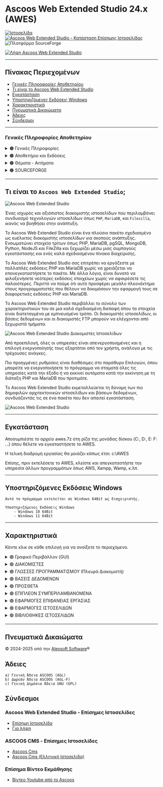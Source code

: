# Ascoos Web Extended Studio 24.x (AWES)

[![Ιστοσελίδα](https://img.shields.io/website?url=https://www.ascoos.com&style=for-the-badge&label=Επίσημη%20Ιστοσελίδα%20Ascoos)](https://www.ascoos.com) 
[![Ascoos Web Extended Studio - Κατάσταση Επίσημης Ιστοσελίδας](https://img.shields.io/website?url=https://awes.ascoos.com&style=for-the-badge&label=Ascoos%20Web%20Extended%20Studio)](https://awes.ascoos.com) 
![Πλατφόρμα SourceForge](https://img.shields.io/sourceforge/platform/ascoos-web-extended-studio?labelColor=white&color=blue&style=for-the-badge)


[![Λήψη Ascoos Web Extended Studio](https://a.fsdn.com/con/app/sf-download-button)](https://sourceforge.net/projects/ascoos-web-extended-studio/files/latest/download)

---

## Πίνακας Περιεχομένων
- [Γενικές Πληροφορίες Αποθετηρίου](#γενικές-πληροφορίες-αποθετηρίου)
- [Τι είναι το Ascoos Web Extended Studio](#τι-είναι-το-ascoos-web-extended-studio)
- [Εγκατάσταση](#εγκατάσταση)
- [Υποστηριζόμενες Εκδόσεις Windows](#υποστηριζόμενες-εκδόσεις-windows)
- [Χαρακτηριστικά](#χαρακτηριστικά)
- [Πνευματικά Δικαιώματα](#πνευματικά-δικαιώματα)
- [Άδειες](#άδειες)
- [Σύνδεσμοι](#σύνδεσμοι)

---

### Γενικές Πληροφορίες Αποθετηρίου

<details>
<summary>
  🟠 Γενικές Πληροφορίες
</summary>
<br>

![Ascoos Web Extended Studio - Forks](https://img.shields.io/github/forks/ascoos/awes)
![Ascoos Web Extended Studio - Stars](https://img.shields.io/github/stars/ascoos/awes)
![Ascoos Web Extended Studio - Watchers](https://img.shields.io/github/watchers/ascoos/awes)
</details>

<details>
<summary>
  🟠 Αποθετήριο και Εκδόσεις
</summary>
<br>

[![Ascoos Web Extended Studio - Έκδοση](https://img.shields.io/github/v/release/ascoos/awes)](https://github.com/ascoos/awes/releases)
![Ascoos Web Extended Studio - Ημερομηνία Έκδοσης](https://img.shields.io/github/release-date/ascoos/awes?color=%230E80C0)
![Ascoos Web Extended Studio - Λήψεις (όλα τα στοιχεία, όλες οι εκδόσεις)](https://img.shields.io/github/downloads/ascoos/awes/total?color=%230E80C0) 
[![Ascoos Web Extended Studio - Ετικέτα τελευταίας έκδοσης](https://img.shields.io/github/tag/ascoos/awes.svg)](https://github.com/ascoos/awes/tags)

![Ascoos Web Extended Studio - Μέγεθος αποθετηρίου](https://img.shields.io/github/repo-size/ascoos/awes)
[![Ascoos Web Extended Studio - Συνολικές γραμμές](https://tokei.rs/b1/github/ascoos/awes?category=lines)](https://github.com/ascoos/awes)
[![Ascoos Web Extended Studio - Γραμμές πηγαίου κώδικα](https://tokei.rs/b1/github/ascoos/awes?category=code)](https://github.com/ascoos/awes) 
[![Ascoos Web Extended Studio - Αρχεία στο αποθετήριο](https://tokei.rs/b1/github/ascoos/awes?category=files)](https://github.com/ascoos/awes)
</details>

<details>
<summary>
  🟠 Θέματα - Αιτήματα
</summary>
<br>

[![Ascoos Web Extended Studio - Ανοιχτά Θέματα](https://img.shields.io/github/issues/ascoos/awes)](https://github.com/ascoos/awes/issues)
[![Ascoos Web Extended Studio - Κλειστά Θέματα](https://img.shields.io/github/issues-closed/ascoos/awes)](https://github.com/ascoos/awes/issues)
[![Ascoos Web Extended Studio - Ανοιχτά Pull Requests](https://img.shields.io/github/issues-pr/ascoos/awes)](https://github.com/ascoos/awes/pulls)
[![Ascoos Web Extended Studio - Κλειστά Pull Requests](https://img.shields.io/github/issues-pr-closed/ascoos/awes)](https://github.com/ascoos/awes/pulls)
![Ascoos Web Extended Studio - Τελευταία Υποβολή](https://img.shields.io/github/last-commit/ascoos/awes)
</details>

<details>
<summary>
  🟠 SOURCEFORGE
</summary>
<br>

### Ascoos Web Extended Studio (Για PHP 5.6.40 - 8.x)
  
[![Λήψη Ascoos Web Extended Studio](https://img.shields.io/sourceforge/dt/ascoos-web-extended-studio.svg)](https://sourceforge.net/projects/ascoos-web-extended-studio/files/latest/download)
[![Λήψη Ascoos Web Extended Studio](https://img.shields.io/sourceforge/dm/ascoos-web-extended-studio.svg)](https://sourceforge.net/projects/ascoos-web-extended-studio/files/latest/download)
[![Λήψη Ascoos Web Extended Studio](https://img.shields.io/sourceforge/dw/ascoos-web-extended-studio.svg)](https://sourceforge.net/projects/ascoos-web-extended-studio/files/latest/download)
[![Λήψη Ascoos Web Extended Studio](https://img.shields.io/sourceforge/dd/ascoos-web-extended-studio.svg)](https://sourceforge.net/projects/ascoos-web-extended-studio/files/latest/download)

<img alt="Ascoos Web Extended Studio Κριτικές" src="https://sourceforge.net/cdn/syndication/badge_img/3805424/oss-users-love-us-white?achievement=oss-users-love-us-white&amp;r=https://sourceforge.net/projects/ascoos-web-extended-studio/" width="128px">

### Ascoos Web Server (Για PHP 5.2.x - 5.4.x) [ΤΕΛΟΣ 2015]
  
[![Λήψη Ascoos Web Server](https://img.shields.io/sourceforge/dt/awserver.svg)](https://sourceforge.net/projects/awserver/files/latest/download)
[![Λήψη Ascoos Web Server](https://img.shields.io/sourceforge/dm/awserver.svg)](https://sourceforge.net/projects/awserver/files/latest/download)
[![Λήψη Ascoos Web Server](https://img.shields.io/sourceforge/dw/awserver.svg)](https://sourceforge.net/projects/awserver/files/latest/download)
[![Λήψη Ascoos Web Server](https://img.shields.io/sourceforge/dd/awserver.svg)](https://sourceforge.net/projects/awserver/files/latest/download)

<img alt="Ascoos Web Extended Studio Κριτικές" src="https://sourceforge.net/cdn/syndication/badge_img/600983/oss-community-choice-white?achievement=oss-community-choice&amp;r=https://sourceforge.net/p/awserver/admin/files/badges" width="128px"> <img alt="Ascoos Web Extended Studio Κριτικές" src="https://sourceforge.net/cdn/syndication/badge_img/600983/oss-sf-favorite-white?achievement=oss-sf-favorite&amp;r=https://sourceforge.net/p/awserver/admin/files/badges" width="128px">
</details>

---

## Τι είναι το `Ascoos Web Extended Studio`;

![Ascoos Web Extended Studio](https://awes.ascoos.com/images/scr/scr-24.2.4.1782-800.png)

Ένας ισχυρός και αξιόπιστος διακομιστής ιστοσελίδων που περιλαμβάνει συνδυασμό τεχνολογιών ιστοσελίδων όπως `PHP`, `MariaDB`, και `Filezilla`, ικανός να βοηθήσει στην ανάπτυξη.

Το Ascoos Web Extended Studio είναι ένα πλούσιο πακέτο σχεδιασμένο ως ευέλικτος διακομιστής ιστοσελίδων για σκοπούς ανάπτυξης. Ενσωματώνει στοιχεία τρίτων όπως PHP, MariaDB, pgSQL, MongoDB, Python, NodeJS και FileZilla και ξεχωρίζει μέσω μιας συμπαγούς εγκατάστασης και ενός καλά σχεδιασμένου πίνακα διαχείρισης.

Το Ascoos Web Extended Studio σας επιτρέπει να εργάζεστε με πολλαπλές εκδόσεις PHP και MariaDB χωρίς να χρειάζεται να επανεγκαταστήσετε το πακέτο. Με άλλα λόγια, είναι δυνατό να φιλοξενήσετε νεότερες εκδόσεις στοιχείων χωρίς να αφαιρέσετε τις παλαιότερες. Περιττό να πούμε ότι αυτό προσφέρει μεγάλο πλεονέκτημα στους προγραμματιστές που θέλουν να δοκιμάσουν την εφαρμογή τους σε διαφορετικές εκδόσεις PHP και MariaDB.

Το Ascoos Web Extended Studio περιβάλλει το σύνολο των χαρακτηριστικών του σε μια καλά σχεδιασμένη διεπαφή όπου τα στοιχεία είναι διατεταγμένα με εμπνευσμένο τρόπο. Οι διακομιστές ιστοσελίδων, οι βάσεις δεδομένων και οι διακομιστές FTP μπορούν να ελέγχονται από ξεχωριστά τμήματα.

![Ascoos Web Extended Studio Διακομιστές Ιστοσελίδων](https://a.fsdn.com/con/app/proj/ascoos-web-extended-studio/screenshots/AWES-24.1.1-00000102b-800-3ff088ea.png)

Από προεπιλογή, όλες οι υπηρεσίες είναι απενεργοποιημένες και η επιλογή ενεργοποίησής τους εξαρτάται από τον χρήστη, ανάλογα με τις τρέχουσες ανάγκες.

Πιο προηγμένες ρυθμίσεις είναι διαθέσιμες στο παράθυρο Επιλογών, όπου μπορείτε να ενεργοποιήσετε το πρόγραμμα να σταματά όλες τις υπηρεσίες κατά την έξοδο ή να εκκινεί αυτόματα κατά την εκκίνηση με τη διάταξη PHP και MariaDB που προτιμάτε.

Το Ascoos Web Extended Studio εκμεταλλεύεται τη δύναμη των πιο δημοφιλών αρχιτεκτονικών ιστοσελίδων και βάσεων δεδομένων, συνδυάζοντάς τις σε ένα πακέτο που δεν απαιτεί εγκατάσταση.

![Ascoos Web Extended Studio](https://a.fsdn.com/con/app/proj/ascoos-web-extended-studio/screenshots/AWES-databases-24.1.1-00000001-6e4be888.png)

---

## Εγκατάσταση

Αποσυμπιέστε το αρχείο awes.7z στη ρίζα της μονάδας δίσκου (C:, D:, E: F: ...) όπου θέλετε να εγκαταστήσετε το AWES.

Η τελική διαδρομή εργασίας θα μοιάζει κάπως έτσι: c:\AWES

Επίσης, πριν εκτελέσετε το AWES, κλείστε και απεγκαταστήστε την υπηρεσία άλλων προγραμμάτων όπως AWS, Xampp, Wamp, κ.λπ.

---

## Υποστηριζόμενες Εκδόσεις Windows 
```
Αυτό το πρόγραμμα εκτελείται σε Windows 64Bit ως διαχειριστής.

Υποστηριζόμενες Εκδόσεις Windows 
    - Windows 10 64Bit
    - Windows 11 64Bit
```

---

## Χαρακτηριστικά

Κάντε κλικ σε κάθε επιλογή για να ανοίξετε το περιεχόμενο.

<details>
<summary>
  🟢 Γραφικό Περιβάλλον (GUI)
</summary>
<br>

|Όνομα | ✅ 24.2.5 | 24.2.6 | 24.2.7 | 24.2.8 | 24.2.9 | 24.2.10 | 25.x | 26.x |
|---|---|---|---|---|---|---|---|---|
| **AWES Desktop Control**<br>(`Φορητό`) | ✅ | ✅ | ✅ | ✅ | ✅ | ✅ | ✅ | ✅ |
| **Ascoos Web Host Panel (WHP)** <br> (`Δωρεάν Έκδοση βασισμένη στο Ascoos OS`) |  |  |  |  |  |  |  | ✅ |
| **Πολυγλωσσικό**<br>(`40 Γλώσσες`) | ✅ | ✅ | ✅ | ✅ | ✅ | ✅ | ✅ | ✅ |
| **Θέματα**<br>(`Πολλαπλά θέματα`) | ✅ | ✅ | ✅ | ✅ | ✅ | ✅ | ✅ | ✅ |
| **Windows DNS Hosts**<br>(`Εγγενής Επεξεργαστής AWES`) | ✅ | ✅ | ✅ | ✅ | ✅ | ✅ | ✅ | ✅ |
| **Mikrotik DNS Hosts** <br> (`Επικοινωνία με RouterOS`) |  |  |  |  |  |  |  | ✅ |
| **Γρήγορη Εργαλειοθήκη**<br>(`600+ συντομεύσεις`) | ✅ | ✅ | ✅ | ✅ | ✅ | ✅ | ✅ | ✅ |
</details>

<details>
<summary>
  🟢 ΔΙΑΚΟΜΙΣΤΕΣ
</summary>
 <br>

|Όνομα | ✅ 24.2.5 | 24.2.6 | 24.2.7 | 24.2.8 | 24.2.9 | 24.2.10 | 25.x | 26.x |
|---|---|---|---|---|---|---|---|---|
| **Apache**<br>(`Διακομιστής Ιστοσελίδων`) | ✅ | ✅ | ✅ | ✅ | ✅ | ✅ | ✅ | ✅ |
| **NGNIX**<br>(`Διακομιστής Ιστοσελίδων`) |  |  |  |  |  |  |  | ✅ |
| **Filezilla**<br>(`Διακομιστής FTP`) | ✅ | ✅ | ✅ | ✅ | ✅ | ✅ | ✅ | ✅ |
| **Subversion SVN** <br> (`Αποθετήρια Κώδικα`) | ✅ | ✅ | ✅ | ✅ | ✅ | ✅ | ✅ | ✅ |
| **GIT**<br>(`Αποθετήρια Κώδικα`) |  |  |  |  |  |  |  | ✅ |
| **Memcached**<br>(`Επιταχυντής`) | ✅ | ✅ | ✅ | ✅ | ✅ | ✅ | ✅ | ✅ |
</details>

<details>
<summary>
  🟢 ΓΛΩΣΣΕΣ ΠΡΟΓΡΑΜΜΑΤΙΣΜΟΥ (Πλευρά Διακομιστή)
</summary>
 <br>

|Όνομα | ✅ 24.2.5 | 24.2.6 | 24.2.7 | 24.2.8 | 24.2.9 | 24.2.10 | 25.x | 26.x |
|---|---|---|---|---|---|---|---|---|
| **PHP** <br> (`Πολλαπλές Εκδόσεις PHP`) | ✅ | ✅ | ✅ | ✅ | ✅ | ✅ | ✅ | ✅ |
| **Python** <br> (`Εκτέλεση ως Apache CGI`) | ✅ | ✅ | ✅ | ✅ | ✅ | ✅ | ✅ | ✅ |
| **NodeJS** <br> (`Εκτέλεση ως Apache CGI`) | ✅ | ✅ | ✅ | ✅ | ✅ | ✅ | ✅ | ✅ |
</details>

<details>
<summary>
  🟢 ΒΑΣΕΙΣ ΔΕΔΟΜΕΝΩΝ
</summary>
 <br> 

|Όνομα | ✅ 24.2.5 | 24.2.6 | 24.2.7 | 24.2.8 | 24.2.9 | 24.2.10 | 25.x | 26.x |
|---|---|---|---|---|---|---|---|---|
| **JSQLDB** <br> (`PHP-native Json SQL Βάση Δεδομένων`) |  |  |  |  |  |  |  | ✅ |
| **MariaDB** <br> (`Πολλαπλές Εκδόσεις Βάσεων Δεδομένων`) | ✅ | ✅ | ✅ | ✅ | ✅ | ✅ | ✅ | ✅ |
| **MongoDB** | ✅ | ✅ |✅ | ✅ | ✅ | ✅ | ✅ | ✅ |
| **PostgreSQL** |  |  |  |  |  |  |  | ✅ |
</details>

<details>
<summary>
  🟢 ΠΡΟΣΘΕΤΑ
</summary>
 <br> 

|Όνομα | ✅ 24.2.5 | 24.2.6 | 24.2.7 | 24.2.8 | 24.2.9 | 24.2.10 | 25.x | 26.x |
|---|---|---|---|---|---|---|---|---|
| **Ascoos File Manager**<br>(`Διαχειριστής Αρχείων Ιστοσελίδων βασισμένος στο Ascoos OS`) |  |  |  |  |  |  |  | ✅ |
| **phpMyAdmin**<br>(`Διεπαφή Ιστοσελίδων για MariaDB`) | ✅ | ✅ | ✅ | ✅ | ✅ | ✅ | ✅ | ✅ |
| **phpPgAdmin**<br>(`Διεπαφή Ιστοσελίδων για PostgreSQL`) |  |  |  |  |  |  |  | ✅ |
| **Tiny File Manager**<br>(`Διαχειριστής Αρχείων Ιστοσελίδων`) | ✅ | ✅ | ✅ | ✅ | ✅ | ✅ | ❌ | ❌ |
| **WebSVN**<br>(`Πελάτης Αποθετηρίου SVN Ιστοσελίδων`) | ✅ | ✅ | ✅ | ✅ | ✅ | ✅ | ✅ | ✅ |
| **phpMemcachedAdmin**<br>(`Διαχειριστής MemCached`) | ✅ | ✅ | ✅ | ✅ | ✅ | ✅ | ✅ | ✅ |
| **Memcache**<br>(`Πληροφορίες MemCached`) | ✅ | ✅ | ✅ | ✅ | ✅ | ✅ | ✅ | ✅ |
</details>

<details>
<summary>
  🟢 ΕΠΙΠΛΕΟΝ ΣΥΜΠΕΡΙΛΑΜΒΑΝΟΜΕΝΑ
</summary>
 <br>

|Όνομα | ✅ 24.2.5 | 24.2.6 | 24.2.7 | 24.2.8 | 24.2.9 | 24.2.10 | 25.x | 26.x |
|---|---|---|---|---|---|---|---|---|
| **Ascoos LibIn** <br> (`Εγκαταστάτης Βιβλιοθηκών PHP για Ascoos OS`) |  |  |  |  |  |  |  | ✅ |
| **OpenSSL** <br> (`Υποστήριξη SSL`) | ✅ | ✅ | ✅ | ✅ | ✅ | ✅ | ✅ | ✅ |
| **IonCube** <br> (`Φορτωτές κωδικοποίησης για PHP`) | ✅ | ✅ | ✅ | ✅ | ✅ | ✅ | ✅ | ✅ |
| **Browscap** <br> (`Πληροφορίες Φυλλομετρητή`) | ✅ | ✅ | ✅ | ✅ | ✅ | ✅ | ✅ | ✅ |
</details>

<details>
<summary>
  🟢 ΕΦΑΡΜΟΓΕΣ ΕΠΙΦΑΝΕΙΑΣ ΕΡΓΑΣΙΑΣ
</summary>
 <br>

|Όνομα | ✅ 24.2.5 | 24.2.6 | 24.2.7 | 24.2.8 | 24.2.9 | 24.2.10 | 25.x | 26.x |
|---|---|---|---|---|---|---|---|---|
| **Firefox** <br> (`Φορητή Έκδοση για Προγραμματιστές`) | ✅ | ✅ | ✅ | ✅ | ✅ | ✅ | ✅ | ✅ |
| **Visual Studio Code** <br> (`Φορητός Επεξεργαστής Κώδικα`) | ✅ | ✅ | ✅ | ✅ | ✅ | ✅ | ✅ | ✅ |
| **Notepad++** <br> (`Φορητός Επεξεργαστής Κώδικα`) | ✅ | ✅ | ✅ | ✅ | ✅ | ✅ | ✅ | ✅ |
| **Filezilla** <br> (`Φορητός Πελάτης FTP`) | ✅ | ✅ | ✅ | ✅ | ✅ | ✅ | ✅ | ✅ |
| **Sniptool** <br> (`Φορητά Στιγμιότυπα`) | ✅ | ✅ | ✅ | ✅ | ✅ | ✅ | ✅ | ✅ |
| **FastStone Image Viewer**  <br> (`Φορητό`) | ✅ | ✅ | ✅ | ✅ | ✅ | ✅ | ✅ | ✅ |
</details>

<details>
<summary>
  🟢 ΕΦΑΡΜΟΓΕΣ ΙΣΤΟΣΕΛΙΔΩΝ
</summary>
 <br>

|Προ-εγκατεστημένες Εφαρμογές Ιστοσελίδων | ✅ 24.2.5 | 24.2.6 | 24.2.7 | 24.2.8 | 24.2.9 | 24.2.10 | 25.x | 26.x |
|---|---|---|---|---|---|---|---|---|
| **Ascoos CMS Oxyzen** <br> (`Δωρεάν Έκδοση βασισμένη στο Ascoos OS`) |  |  |  |  |  |  |  | ✅ |
| **Ascoos Documentor** <br> (`Δωρεάν Έκδοση βασισμένη στο Ascoos OS`) |  |  |  |  |  |  |  | ✅ |
| **Ascoos Bug Manager** <br> (`Δωρεάν Έκδοση βασισμένη στο Ascoos OS`) |  |  |  |  |  |  |  | ✅ |
| **Ascoos Torrent Client** <br> (`Δωρεάν Έκδοση βασισμένη στο Ascoos OS`) |  |  |  |  |  |  |  | ✅ |
| **Ascoos TV Streaming** <br> (`Δωρεάν Έκδοση βασισμένη στο Ascoos OS`) |  |  |  |  |  |  |  | ✅ |
| **Joomla!** <br> (`PHP - CMS. 4.x και 5.x`) | ✅ | ✅ | ❌ | ❌ | ❌ | ❌ | ❌ | ❌ |
| **Wordpress!** <br> (`PHP - CMS. 5.x και 6.x`) | ✅ | ✅ | ❌ | ❌ | ❌ | ❌ | ❌ | ❌ |

</details>

<details>
<summary>
  🟢 ΒΙΒΛΙΟΘΗΚΕΣ ΙΣΤΟΣΕΛΙΔΩΝ
</summary>
 <br>

|Προ-εγκατεστημένες Βιβλιοθήκες Ιστοσελίδων | ✅ 24.2.5 | 24.2.6 | 24.2.7 | 24.2.8 | 24.2.9 | 24.2.10 | 25.x | 26.x |
|---|---|---|---|---|---|---|---|---|
| **Ascoos OS** (Δωρεάν Έκδοση)<br> (`Πυρήνας PHP Web 5`) |  |  |  |  |  |  |  | ✅ |
| **Ascoos Framework 26** (Δωρεάν Έκδοση)<br> (`Πλαίσιο PHP βασισμένο στο Ascoos OS`) |  |  |  |  |  |  |  | ✅ |
| **Ascoos Framework 25** (Δωρεάν Έκδοση)<br> (`Πλαίσιο PHP`) | ✅ | ✅ | ✅ | ✅ | ✅ | ✅ | ✅ | ❌ |
| **phpBCL8** <br> (`Βιβλιοθήκη Συμβατότητας PHP8 προς τα Πίσω`) | ✅ | ✅ | ✅ | ✅ | ✅ | ✅ | ✅ | ✅ |
</details>

---

## Πνευματικά Δικαιώματα

&#169; 2024-2025 από την [Alexsoft Software](https://www.alexsoft.gr)&#174;

## Άδειες
    a) Γενική Άδεια ASCOOS (AGL)
    b) Δωρεάν Άδεια ASCOOS (AGL-F)
    c) Γενική Δημόσια Άδεια GNU (GPL)

## Σύνδεσμοι

### Ascoos Web Extended Studio - Επίσημες Ιστοσελίδες
  - [Επίσημη Ιστοσελίδα](https://awes.ascoos.com)  
  - [Για λήψη](https://sourceforge.net/projects/ascoos-web-extended-studio)

### ASCOOS CMS - Επίσημες Ιστοσελίδες
  - [Ascoos Cms](http://www.ascoos.com)
  - [Ascoos Cms (Ελληνική Ιστοσελίδα)](http://www.ascoos.gr)

### Επίσημα Βίντεο Εκμάθησης
  - [Βίντεο Youtube από το Ascoos](https://www.youtube.com/user/AscoosCms)
